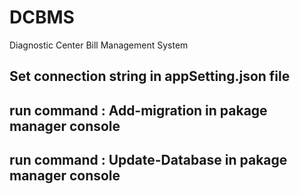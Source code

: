 # DCBMS
Diagnostic Center Bill Management System

## Set connection string in appSetting.json file
## run command : Add-migration in pakage manager console
## run command : Update-Database in pakage manager console
